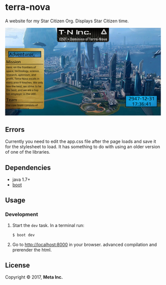 # terra-nova

A website for my Star Citizen Org. Displays Star Citizen time.

![Terra-Nova Website](/terra-nova.png)

## Errors

Currently you need to edit the app.css file after the page loads
and save it for the stylesheet to load. It has something to do
with using an older version of one of the libraries.

## Dependencies

- java 1.7+
- [boot][1]

## Usage
### Development
1. Start the `dev` task. In a terminal run:
    ```bash
    $ boot dev
    ```

2. Go to [http://localhost:8000][3] in your browser.    advanced compilation and prerender the html.


## License

Copyright © 2017, **Meta Inc.**

[1]: http://boot-clj.com
[2]: https://github.com/hoplon/castra
[3]: http://localhost:8000
